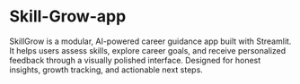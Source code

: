 # Skill-Grow-app
SkillGrow is a modular, AI-powered career guidance app built with Streamlit. It helps users assess skills, explore career goals, and receive personalized feedback through a visually polished interface. Designed for honest insights, growth tracking, and actionable next steps.
